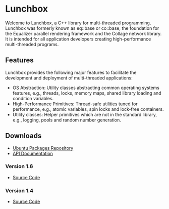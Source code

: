 # Lunchbox

Welcome to Lunchbox, a C++ library for multi-threaded
programming. Lunchbox was formerly known as eq::base or co::base, the
foundation for the Equalizer parallel rendering framework and the Collage
network library. It is intended for all application developers creating
high-performance multi-threaded programs.

## Features

Lunchbox provides the following major features to facilitate the
development and deployment of multi-threaded applications:
* OS Abstraction: Utility classes abstracting common operating systems
  features, e.g., threads, locks, memory maps, shared library loading
  and condition variables.
* High-Performance Primitives: Thread-safe utilities tuned for
  performance, e.g., atomic variables, spin locks and lock-free
  containers.
* Utility classes: Helper primitives which are not in the standard
  library, e.g., logging, pools and random number generation.

## Downloads

* [Ubuntu Packages Repository](https://launchpad.net/~eilemann/+archive/equalizer/)
* [API Documentation](http://eyescale.github.com/)

### Version 1.6

* [Source Code](http://www.equalizergraphics.com/downloads/Lunchbox-1.6.0.tar.gz)

### Version 1.4

* [Source Code](http://www.equalizergraphics.com/downloads/Lunchbox-1.4.0.tar.gz)


